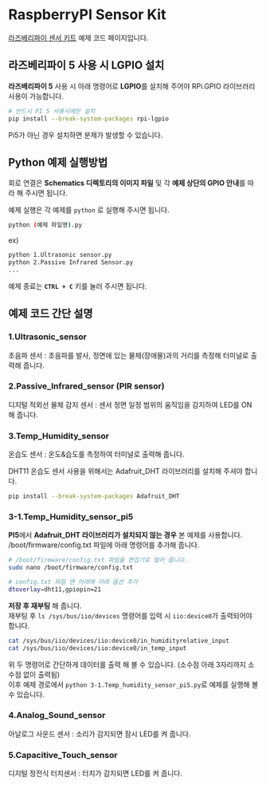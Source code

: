 # RaspberryPI Sensor Kit  

[라즈베리파이 센서 키트](https://www.eleparts.co.kr/EPXDTWR8) 예제 코드 페이지입니다.  
  
## 라즈베리파이 5 사용 시 LGPIO 설치  
  
**라즈베리파이 5** 사용 시 아래 명령어로 **LGPIO**를 설치해 주어야 RPi.GPIO 라이브러리 사용이 가능합니다.  

```bash  
# 반드시 PI 5 사용시에만 설치
pip install --break-system-packages rpi-lgpio
```
  
Pi5가 아닌 경우 설치하면 분제가 발생할 수 있습니다.  
  
## Python 예제 실행방법  

회로 연결은 **Schematics 디렉토리의 이미지 파일** 및 각 **예제 상단의 GPIO 안내**를 따라 해 주시면 됩니다.  

예제 실행은 각 예제를 `python` 로 실행해 주시면 됩니다.

```bash
python (예제 파일명).py
```

ex)  

```bash
python 1.Ultrasonic sensor.py  
python 2.Passive Infrared Sensor.py  
...  
```

예제 종료는 **`CTRL + C`** 키를 눌러 주시면 됩니다.  

## 예제 코드 간단 설명  

### 1.Ultrasonic_sensor  

초음파 센서 : 초음파를 발사, 정면에 있는 물체(장애물)과의 거리를 측정해 터미널로 출력해 줍니다.  

### 2.Passive_Infrared_sensor (PIR sensor)  

디지털 적외선 물체 감지 센서 : 센서 정면 일정 범위의 움직임을 감지하여 LED를 ON 해 줍니다.  

### 3.Temp_Humidity_sensor  
  
온습도 센서 : 온도&습도를 측정하여 터미널로 출력해 줍니다.  

DHT11 온습도 센서 사용을 위해서는 Adafruit_DHT 라이브러리를 설치해 주셔야 합니다.  

```bash
pip install --break-system-packages Adafruit_DHT  
```

### 3-1.Temp_Humidity_sensor_pi5  
  
**PI5**에서 **Adafruit_DHT 라이브러리가 설치되지 않는 경우** 본 예제를 사용합니다.  
/boot/firmware/config.txt 파일에 아래 명령어를 추가해 줍니다.  
  
```bash
# /boot/firmware/config.txt 파일을 편집기로 열어 줍니다.
sudo nano /boot/firmware/config.txt

# config.txt 파일 맨 아래에 아래 옵션 추가
dtoverlay=dht11,gpiopin=21
```  

**저장 후 재부팅** 해 줍니다.  
재부팅 후 `ls /sys/bus/iio/devices` 명령어를 입력 시 `iio:device0`가 출력되어야 합니다.  
  
```bash
cat /sys/bus/iio/devices/iio:device0/in_humidityrelative_input  
cat /sys/bus/iio/devices/iio:device0/in_temp_input
```  

위 두 명령어로 간단하게 데이터를 출력 해 볼 수 있습니다. (소수점 아래 3자리까지 소수점 없이 출력됨)  
이후 예제 경로에서 `python 3-1.Temp_humidity_sensor_pi5.py`로 예제를 실행해 볼 수 있습니다.  
  
### 4.Analog_Sound_sensor  

아날로그 사운드 센서 : 소리가 감지되면 잠시 LED를 켜 줍니다.  

### 5.Capacitive_Touch_sensor  

디지털 정전식 터치센서 : 터치가 감지되면 LED를 켜 줍니다.  
